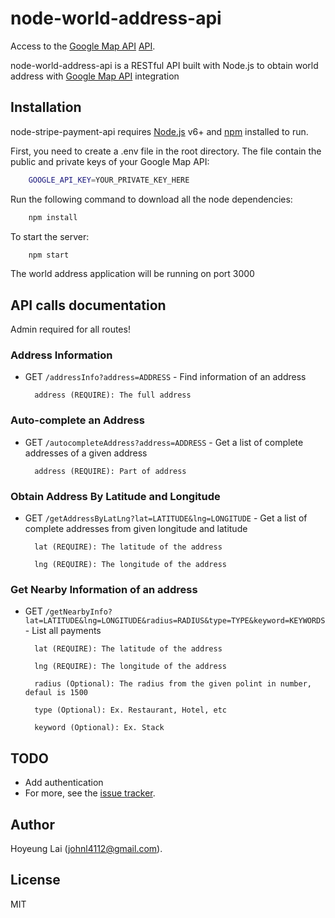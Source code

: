 # node-world-address-api

Access to the [Google Map API](https://cloud.google.com/maps-platform/) [API](https://developers.google.com/maps/documentation/).

node-world-address-api is a RESTful API built with Node.js to obtain world address with [Google Map API](https://cloud.google.com/maps-platform/) integration


## Installation

node-stripe-payment-api requires [Node.js](https://nodejs.org/) v6+ and [npm](https://www.npmjs.com/) installed to run.

First, you need to create a .env file in the root directory. The file contain the public and private keys of your Google Map API:

```sh
    GOOGLE_API_KEY=YOUR_PRIVATE_KEY_HERE
```

Run the following command to download all the node dependencies:

```sh
    npm install
```

To start the server:

```sh
    npm start
```

The world address application will be running on port 3000


## API calls documentation

Admin required for all routes!

### Address Information

- GET `/addressInfo?address=ADDRESS` - Find information of an address

		address (REQUIRE): The full address


### Auto-complete an Address

- GET `/autocompleteAddress?address=ADDRESS` - Get a list of complete addresses of a given address

		address (REQUIRE): Part of address


### Obtain Address By Latitude and Longitude

- GET `/getAddressByLatLng?lat=LATITUDE&lng=LONGITUDE` - Get a list of complete addresses from given longitude and latitude

		lat (REQUIRE): The latitude of the address

		lng (REQUIRE): The longitude of the address

### Get Nearby Information of an address

- GET `/getNearbyInfo?lat=LATITUDE&lng=LONGITUDE&radius=RADIUS&type=TYPE&keyword=KEYWORDS` - List all payments

		lat (REQUIRE): The latitude of the address

		lng (REQUIRE): The longitude of the address
		
		radius (Optional): The radius from the given polint in number, defaul is 1500

		type (Optional): Ex. Restaurant, Hotel, etc
		
		keyword (Optional): Ex. Stack

## TODO
 - Add authentication
 - For more, see the [issue tracker](http://github.com/Wrinth/node-world-address-api/issues).


## Author

Hoyeung Lai (johnl4112@gmail.com).


License
----

MIT